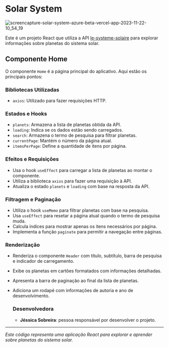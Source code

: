 # Solar System

![screencapture-solar-system-azure-beta-vercel-app-2023-11-22-10_54_19](https://github.com/jessica-sobreira/solar-system/assets/117686537/f829fa04-623e-4849-8f20-e94483b408e2)

Este é um projeto React que utiliza a API [le-systeme-solaire](https://api.le-systeme-solaire.net/) para explorar informações sobre planetas do sistema solar.

## Componente Home

O componente `Home` é a página principal do aplicativo. Aqui estão os principais pontos:

### Bibliotecas Utilizadas
- `axios`: Utilizado para fazer requisições HTTP.

### Estados e Hooks
- `planets`: Armazena a lista de planetas obtida da API.
- `loading`: Indica se os dados estão sendo carregados.
- `search`: Armazena o termo de pesquisa para filtrar planetas.
- `currentPage`: Mantém o número da página atual.
- `itemsPerPage`: Define a quantidade de itens por página.

### Efeitos e Requisições
- Usa o hook `useEffect` para carregar a lista de planetas ao montar o componente.
- Utiliza a biblioteca `axios` para fazer uma requisição à API.
- Atualiza o estado `planets` e `loading` com base na resposta da API.

### Filtragem e Paginação
- Utiliza o hook `useMemo` para filtrar planetas com base na pesquisa.
- Usa `useEffect` para resetar a página atual quando o termo de pesquisa muda.
- Calcula índices para mostrar apenas os itens necessários por página.
- Implementa a função `paginate` para permitir a navegação entre páginas.

### Renderização
- Renderiza o componente `Header` com título, subtítulo, barra de pesquisa e indicador de carregamento.
- Exibe os planetas em cartões formatados com informações detalhadas.
- Apresenta a barra de paginação ao final da lista de planetas.
- Adiciona um rodapé com informações de autoria e ano de desenvolvimento.

  ### Desenvolvedora
  - **Jéssica Sobreira**: pessoa responsável por desenvolver o projeto.

------
*Este código representa uma aplicação React para explorar e aprender sobre planetas do sistema solar.*

